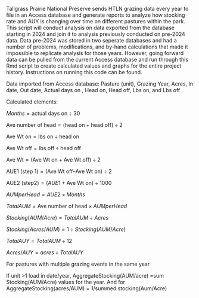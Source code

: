 Tallgrass Prairie National Preserve sends HTLN grazing data every year to file in an Access database and generate reports to analyze how stocking rate and AUY is changing over time on different pastures within the park. This script will conduct analysis
on data exported from the database starting in 2024 and join it to analysis previously conducted on pre-2024 data. Data pre-2024 was stored in two seperate databases and had a number of problems, modifications, and by-hand calculations that made it impossible
to replicate analysis for those years. However, going forward data can be pulled from the current Access database and run through this Rmd script to create calculated values and graphs for the entire project history. 
Instructions on running this code can be found.

Data imported from Access database:
Pasture (unit),
Grazing Year,
Acres,
In date,
Out date,
Actual days on ,
Head on,
Head off,
Lbs on, and
Lbs off

Calculated elements:

$Months = \text{actual days on}\div 30$

$\text{Ave number of head} = (\text{head on} + \text{head off}) \div 2$

$\text{Ave Wt on} = \text{lbs on} \div \text{head on}$

$\text{Ave Wt off}= \text{lbs off} \div \text{head off}$

$\text{Ave Wt} = (\text{Ave Wt on} + \text{Ave Wt off}) \div 2$

$\text{AUE1 (step 1)} = (\text{Ave Wt off} – \text{Ave Wt on}) \div 2$

$\text{AUE2 (step2)} = (AUE1 + \text{Ave Wt on}) \div 1000$

$AUMperHead = AUE2 \times Months$

$TotalAUM = \text{Ave number of head} \times AUMperHead$

$Stocking(AUM/Acre) = TotalAUM \div Acres$

$Stocking(Acres/AUM) = 1 \div Stocking(AUM/Acre)$

$Total AUY = TotalAUM\div 12$

$Acres/AUY= acres \div Total AUY$

For pastures with multiple grazing events in the same year

If unit >1 load in date/year, AggregateStocking(AUM/acre) =sum Stocking(AUM/Acre) values for the year.  And for AggregateStocking(acres/AUM) = 1/summed stocking(Aum/Acre)
